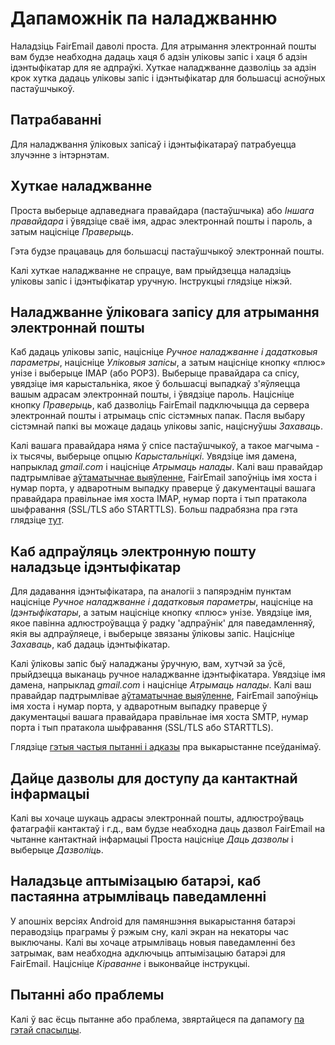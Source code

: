 # Дапаможнік па наладжванню

Наладзіць FairEmail даволі проста. Для атрымання электроннай пошты вам будзе неабходна дадаць хаця б адзін уліковы запіс і хаця б адзін ідэнтыфікатар для яе адпраўкі. Хуткае наладжванне дазволіць за адзін крок хутка дадаць уліковы запіс і ідэнтыфікатар для большасці асноўных пастаўшчыкоў.

## Патрабаванні

Для наладжвання ўліковых запісаў і ідэнтыфікатараў патрабуецца злучэнне з інтэрнэтам.

## Хуткае наладжванне

Проста выберыце адпаведнага правайдара (пастаўшчыка) або *Іншага правайдара* і ўвядзіце сваё імя, адрас электроннай пошты і пароль, а затым націсніце *Праверыць*.

Гэта будзе працаваць для большасці пастаўшчыкоў электроннай пошты.

Калі хуткае наладжванне не спрацуе, вам прыйдзецца наладзіць уліковы запіс і ідэнтыфікатар уручную. Інструкцыі глядзіце ніжэй.

## Наладжванне ўліковага запісу для атрымання электроннай пошты

Каб дадаць уліковы запіс, націсніце *Ручное наладжванне і дадатковыя параметры*, націсніце *Уліковыя запісы*, а затым націсніце кнопку «плюс» унізе і выберыце IMAP (або POP3). Выберыце правайдара са спісу, увядзіце імя карыстальніка, якое ў большасці выпадкаў з'яўляецца вашым адрасам электроннай пошты, і ўвядзіце пароль. Націсніце кнопку *Праверыць*, каб дазволіць FairEmail падключыцца да сервера электроннай пошты і атрымаць спіс сістэмных папак. Пасля выбару сістэмнай папкі вы можаце дадаць уліковы запіс, націснуўшы *Захаваць*.

Калі вашага правайдара няма ў спісе пастаўшчыкоў, а такое магчыма - іх тысячы, выберыце опцыю *Карыстальніцкі*. Увядзіце імя дамена, напрыклад *gmail.com* і націсніце *Атрымаць налады*. Калі ваш правайдар падтрымлівае [аўтаматычнае выяўленне](https://tools.ietf.org/html/rfc6186), FairEmail запоўніць імя хоста і нумар порта, у адваротным выпадку праверце ў дакументацыі вашага правайдара правільнае імя хоста IMAP, нумар порта і тып пратакола шыфравання (SSL/TLS або STARTTLS). Больш падрабязна пра гэта глядзіце [тут](https://github.com/34j/FairEmailFree/blob/master/FAQ.md#authorizing-accounts).

## Каб адпраўляць электронную пошту наладзьце ідэнтыфікатар

Для дадавання ідэнтыфікатара, па аналогіі з папярэднім пунктам націсніце *Ручное наладжванне і дадатковыя параметры*, націсніце на *Ідэнтыфікатары*, а затым націсніце кнопку «плюс» унізе. Увядзіце імя, якое павінна адлюстроўвацца ў радку 'адпраўнік' для паведамленняў, якія вы адпраўляеце, і выберыце звязаны ўліковы запіс. Націсніце *Захаваць*, каб дадаць ідэнтыфікатар.

Калі ўліковы запіс быў наладжаны ўручную, вам, хутчэй за ўсё, прыйдзецца выканаць ручное наладжванне ідэнтыфікатара. Увядзіце імя дамена, напрыклад *gmail.com* і націсніце *Атрымаць налады*. Калі ваш правайдар падтрымлівае [аўтаматычнае выяўленне](https://tools.ietf.org/html/rfc6186), FairEmail запоўніць імя хоста і нумар порта, у адваротным выпадку праверце ў дакументацыі вашага правайдара правільнае імя хоста SMTP, нумар порта і тып пратакола шыфравання (SSL/TLS або STARTTLS).

Глядзіце [гэтыя частыя пытанні і адказы](https://github.com/34j/FairEmailFree/blob/master/FAQ.md#FAQ9) пра выкарыстанне псеўданімаў.

## Дайце дазволы для доступу да кантактнай інфармацыі

Калі вы хочаце шукаць адрасы электроннай пошты, адлюстроўваць фатаграфіі кантактаў і г.д., вам будзе неабходна даць дазвол FairEmail на чытанне кантактнай інфармацыі Проста націсніце *Даць дазволы* і выберыце *Дазволіць*.

## Наладзьце аптымізацыю батарэі, каб пастаянна атрымліваць паведамленні

У апошніх версіях Android для памяншэння выкарыстання батарэі пераводзіць праграмы ў рэжым сну, калі экран на некаторы час выключаны. Калі вы хочаце атрымліваць новыя паведамленні без затрымак, вам неабходна адключыць аптымізацыю батарэі для FairEmail. Націсніце *Кіраванне* і выконвайце інструкцыі.

## Пытанні або праблемы

Калі ў вас ёсць пытанне або праблема, звяртайцеся па дапамогу [па гэтай спасылцы](https://github.com/34j/FairEmailFree/blob/master/FAQ.md).